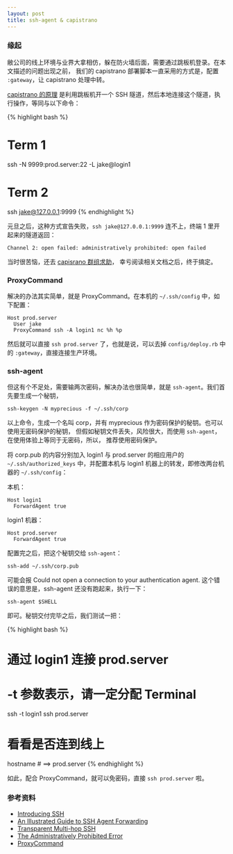 ```yaml
---
layout: post
title: ssh-agent & capistrano
---
```


### 缘起

敝公司的线上环境与业界大拿相仿，躲在防火墙后面，需要通过跳板机登录。在本文描述的问题出现之前，
我们的 capistrano 部署脚本一直采用的方式是，配置 `:gateway`，让 capistrano 处理中转。

[capistrano 的原理](http://weblog.jamisbuck.org/2006/9/26/inside-capistrano-the-gateway-implementation)
是利用跳板机开一个 SSH 隧道，然后本地连接这个隧道，执行操作，等同与以下命令：

{% highlight bash %}
# Term 1
ssh -N 9999:prod.server:22 -L jake@login1

# Term 2
ssh jake@127.0.0.1:9999
{% endhighlight %}

元旦之后，这种方式宣告失败，`ssh jake@127.0.0.1:9999` 连不上，终端 1 里开起来的隧道返回：

    Channel 2: open failed: administratively prohibited: open failed

当时很苦恼，还去
[capisrano 群组求助](https://groups.google.com/forum/#!topic/capistrano/3p09d46erFQ)，
幸亏阅读相关文档之后，终于搞定。

### ProxyCommand

解决的办法其实简单，就是 ProxyCommand。在本机的 `~/.ssh/config` 中，如下配置：

    Host prod.server
      User jake
      ProxyCommand ssh -A login1 nc %h %p

然后就可以直接 `ssh prod.server` 了，也就是说，可以去掉 `config/deploy.rb` 中的
`:gateway`，直接连接生产环境。

### ssh-agent

但这有个不足处，需要输两次密码，解决办法也很简单，就是 `ssh-agent`。我们首先要生成一个秘钥，

    ssh-keygen -N myprecious -f ~/.ssh/corp

以上命令，生成一个名叫 corp，并有 myprecious 作为密码保护的秘钥。也可以使用无密码保护的秘钥，
但假如秘钥文件丢失，风险很大，而使用 `ssh-agent`，在使用体验上等同于无密码，所以，
推荐使用密码保护。

将 corp.pub 的内容分别加入 login1 与 prod.server 的相应用户的
`~/.ssh/authorized_keys` 中，并配置本机与 login1 机器上的转发，即修改两台机器的
`~/.ssh/config`：

本机：

    Host login1
      ForwardAgent true

login1 机器：

    Host prod.server
      ForwardAgent true

配置完之后，把这个秘钥交给 `ssh-agent`：

    ssh-add ~/.ssh/corp.pub

可能会报 Could not open a connection to your authentication agent.
这个错误的意思是，ssh-agent 还没有跑起来，执行一下：

    ssh-agent $SHELL

即可。秘钥交付完毕之后，我们测试一把：

{% highlight bash %}
# 通过 login1 连接 prod.server
# -t 参数表示，请一定分配 Terminal
ssh -t login1 ssh prod.server

# 看看是否连到线上
hostname    # ==> prod.server
{% endhighlight %}

如此，配合 ProxyCommand，就可以免密码，直接 `ssh prod.server` 啦。

### 参考资料

 - [Introducing SSH](http://kimmo.suominen.com/docs/ssh/)
 - [An Illustrated Guide to SSH Agent Forwarding](http://unixwiz.net/techtips/ssh-agent-forwarding.html)
 - [Transparent Multi-hop SSH](http://sshmenu.sourceforge.net/articles/transparent-mulithop.html)
 - [The Administratively Prohibited Error](http://unix.stackexchange.com/questions/14160/ssh-tunneling-error-channel-1-open-failed-administratively-prohibited-open)
 - [ProxyCommand](http://superuser.com/questions/107679/forward-ssh-traffic-through-a-middle-machine)